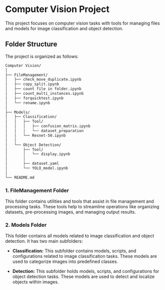 # Computer Vision Project

This project focuses on computer vision tasks with tools for managing files and models for image classification and object detection.

## Folder Structure

The project is organized as follows:

```bash
Computer Vision/
│
├── FileManagement/
│   ├── check_move_duplicate.ipynb
│   ├── copy_split.ipynb
│   ├── count file in folder.ipynb
│   ├── count_multi_instances.ipynb
│   ├── forquicktest.ipynb
│   └── rename.ipynb
│
├── Models/
│   ├── Classification/
│   │   ├── Tool/
│   │   │   ├── confusion_matrix.ipynb
│   │   │   └── dataset_preparation
│   │   └── Resnet-50.ipynb
│   │     
│   └── Object Detection/
│       ├── Tool/
│       │   └── display.ipynb
│       │    
│       ├── dataset.yaml
│       └── YOLO_model.ipynb
│ 
└── README.md
```


### 1. **FileManagement Folder**
   This folder contains utilities and tools that assist in file management and processing tasks. These tools help to streamline operations like organizing datasets, pre-processing images, and managing output results.

### 2. **Models Folder**
   This folder contains all models related to image classification and object detection. It has two main subfolders:

   - **Classification:**
     This subfolder contains models, scripts, and configurations related to image classification tasks. These models are used to categorize images into predefined classes.
   
   - **Detection:**
     This subfolder holds models, scripts, and configurations for object detection tasks. These models are used to detect and localize objects within images.




